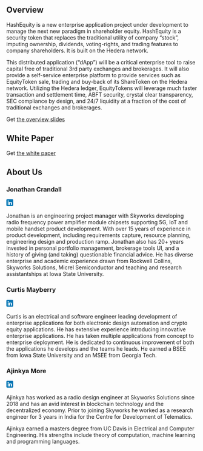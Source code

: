 ## Overview

HashEquity is a new enterprise application project under development to manage
the next new paradigm in shareholder equity. HashEquity is a security token 
that replaces the traditional utility of company “stock”, imputing ownership, 
dividends, voting-rights, and trading features to company shareholders. It is
 built on the Hedera network.

This distributed application (“dApp”) will be a critical enterprise tool to 
raise capital free of traditional 3rd party exchanges and brokerages. It will 
also provide a self-service enterprise platform to provide services such as 
EquityToken sale, trading and buy-back of its ShareToken on the Hedera network. 
Utilizing the Hedera ledger, EquityTokens will leverage much faster transaction 
and settlement time, ABFT security, crystal clear transparency, SEC compliance 
by design, and 24/7 liquidity at a fraction of the cost of traditional 
exchanges and brokerages.

Get [the overview slides](https://github.com/HashEquity/HashEquity.github.io/raw/main/HashEquity_Overview.pdf)

## White Paper

Get [the white paper](HashEquity_white_paper.pdf)

## About Us

### Jonathan Crandall

<a href = "https://www.linkedin.com/in/jonathan-crandall-a927445/" ><img src="linkedin.png" width="18" alt="LinkedIn Profile" /></a>

Jonathan is an engineering project manager with Skyworks developing radio 
frequency power amplifier module chipsets supporting 5G, IoT and mobile 
handset product development.  With over 15 years of experience in product 
development, including requirements capture, resource planning, engineering 
design and production ramp.   Jonathan also has 20+ years invested in personal 
portfolio management, brokerage tools UI, and a history of giving (and taking) 
questionable financial advice.  He has diverse enterprise and academic 
experience drawn from Rockwell Collins, Skyworks Solutions, Micrel 
Semiconductor and teaching and research assistantships at Iowa State 
University.


### Curtis Mayberry 

<a href = "https://www.linkedin.com/in/curtis-mayberry-1364a130/" ><img src="linkedin.png" width="18" alt="LinkedIn Profile" /></a>

Curtis is an electrical and software engineer leading development of 
enterprise applications for both electronic design automation and crypto 
equity applications.  He has extensive experience introducing innovative 
enterprise applications.  He has taken multiple applications from concept 
to enterprise deployment. He is dedicated to continuous improvement of both 
the applications he develops and the teams he leads. He earned a BSEE from 
Iowa State University and an MSEE from Georgia Tech. 



### Ajinkya More

<a href = "https://www.linkedin.com/in/more12/" ><img src="linkedin.png" width="18" alt="LinkedIn Profile" /></a>

Ajinkya has worked as a radio design engineer at Skyworks Solutions since 
2018 and has an avid interest in blockchain technology and the decentralized 
economy. Prior to joining Skyworks he worked as a research engineer for 3 
years in India for the Centre for Development of Telematics.

Ajinkya earned a masters degree from UC Davis in Electrical and Computer 
Engineering. His strengths include theory of computation, machine learning 
and programming languages.
